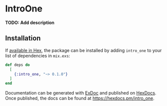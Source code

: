 # IntroOne

**TODO: Add description**

## Installation

If [available in Hex](https://hex.pm/docs/publish), the package can be installed
by adding `intro_one` to your list of dependencies in `mix.exs`:

```elixir
def deps do
  [
    {:intro_one, "~> 0.1.0"}
  ]
end
```

Documentation can be generated with [ExDoc](https://github.com/elixir-lang/ex_doc)
and published on [HexDocs](https://hexdocs.pm). Once published, the docs can
be found at <https://hexdocs.pm/intro_one>.

